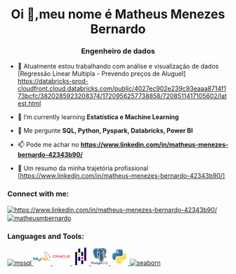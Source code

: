 <h1 align="center">Oi 👋,meu nome é Matheus Menezes Bernardo</h1>
<h3 align="center">Engenheiro de dados</h3>

- 🔭 Atualmente estou trabalhando com análise e visualização de dados [Regressão Linear Multipla - Prevendo preços de Aluguel] https://databricks-prod-cloudfront.cloud.databricks.com/public/4027ec902e239c93eaaa8714f173bcfc/3820285923208374/1720956257738858/7208511417105602/latest.html

- 🌱 I’m currently learning **Estatística e Machine Learning**

- 💬 Me pergunte **SQL, Python, Pyspark, Databricks, Power BI**

- 📫 Pode me achar no **https://www.linkedin.com/in/matheus-menezes-bernardo-42343b90/**

- 📄 Um resumo da minha trajetória profissional [https://www.linkedin.com/in/matheus-menezes-bernardo-42343b90/]

<h3 align="left">Connect with me:</h3>
<p align="left">
<a href="https://linkedin.com/in/https://www.linkedin.com/in/matheus-menezes-bernardo-42343b90/" target="blank"><img align="center" src="https://raw.githubusercontent.com/rahuldkjain/github-profile-readme-generator/master/src/images/icons/Social/linked-in-alt.svg" alt="https://www.linkedin.com/in/matheus-menezes-bernardo-42343b90/" height="30" width="40" /></a>
<a href="https://instagram.com/matheusmbernardo" target="blank"><img align="center" src="https://raw.githubusercontent.com/rahuldkjain/github-profile-readme-generator/master/src/images/icons/Social/instagram.svg" alt="matheusmbernardo" height="30" width="40" /></a>
</p>

<h3 align="left">Languages and Tools:</h3>
<p align="left"> <a href="https://www.microsoft.com/en-us/sql-server" target="_blank" rel="noreferrer"> <img src="https://www.svgrepo.com/show/303229/microsoft-sql-server-logo.svg" alt="mssql" width="40" height="40"/> </a> <a href="https://www.mysql.com/" target="_blank" rel="noreferrer"> <img src="https://raw.githubusercontent.com/devicons/devicon/master/icons/mysql/mysql-original-wordmark.svg" alt="mysql" width="40" height="40"/> </a> <a href="https://www.oracle.com/" target="_blank" rel="noreferrer"> <img src="https://raw.githubusercontent.com/devicons/devicon/master/icons/oracle/oracle-original.svg" alt="oracle" width="40" height="40"/> </a> <a href="https://pandas.pydata.org/" target="_blank" rel="noreferrer"> <img src="https://raw.githubusercontent.com/devicons/devicon/2ae2a900d2f041da66e950e4d48052658d850630/icons/pandas/pandas-original.svg" alt="pandas" width="40" height="40"/> </a> <a href="https://www.postgresql.org" target="_blank" rel="noreferrer"> <img src="https://raw.githubusercontent.com/devicons/devicon/master/icons/postgresql/postgresql-original-wordmark.svg" alt="postgresql" width="40" height="40"/> </a> <a href="https://www.python.org" target="_blank" rel="noreferrer"> <img src="https://raw.githubusercontent.com/devicons/devicon/master/icons/python/python-original.svg" alt="python" width="40" height="40"/> </a> <a href="https://seaborn.pydata.org/" target="_blank" rel="noreferrer"> <img src="https://seaborn.pydata.org/_images/logo-mark-lightbg.svg" alt="seaborn" width="40" height="40"/> </a> </p>

